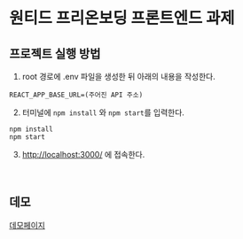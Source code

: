 # 원티드 프리온보딩 프론트엔드 과제

## 프로젝트 실행 방법

1. root 경로에 .env 파일을 생성한 뒤 아래의 내용을 작성한다.

```
REACT_APP_BASE_URL=(주어진 API 주소)
```

2. 터미널에 `npm install` 와 `npm start`를 입력한다.

```
npm install
npm start
```

3. [http://localhost:3000/](http://localhost:3000/) 에 접속한다.

<br>

## 데모

[데모페이지](https://jindonyy-todo.netlify.app/)
